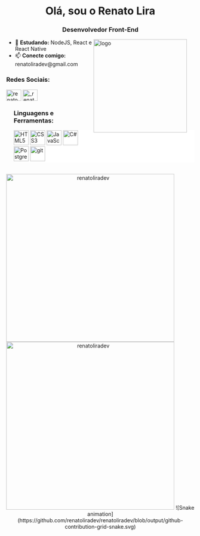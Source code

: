 <div align="center">
    <h1>Olá, sou o Renato Lira</h1>
    <h3 align="center">Desenvolvedor Front-End</h3>
</div>

<img src="https://github.com/iuricode/iuricode/blob/main/ilus-code.svg" min-width="250px" max-width="250px" width="250px" align="right" alt="logo" style="margin-right: 20px;">
<ul>
    <li>🌱 <strong>Estudando:</strong> NodeJS, React e React Native </li>
    <li>📫 <strong>Conecte comigo:</strong> <a style="text-decoration: none;" href="mailto:renatoliradev@gmail.com">renatoliradev@gmail.com</a> </li>
</ul>
<h3 align="left">Redes Sociais:</h3>
<p align="left">
    <a href="https://fb.com/renatooolira" target="blank">
        <img align="center"
            src="https://raw.githubusercontent.com/rahuldkjain/github-profile-readme-generator/master/src/images/icons/Social/facebook.svg"
            alt="renatooolira" height="30" width="40" /></a>
    <a href="https://instagram.com/_renatolira_" target="blank">
        <img align="center"
            src="https://raw.githubusercontent.com/rahuldkjain/github-profile-readme-generator/master/src/images/icons/Social/instagram.svg"
            alt="_renatolira_" height="30" width="40" /></a>
</p>
<h3 align="left" style="margin-left: 20px;">Linguagens e Ferramentas:</h3>
<p align="left" style="margin-left: 20px; background: #FFFFFF;"> 
    <img src="https://cdn.jsdelivr.net/gh/devicons/devicon/icons/html5/html5-original.svg" width="40" height="40" alt="HTML5" />
	  <img src="https://cdn.jsdelivr.net/gh/devicons/devicon/icons/css3/css3-original.svg" width="40" alt="CSS3" height="40" />
	  <img src="https://cdn.jsdelivr.net/gh/devicons/devicon/icons/javascript/javascript-plain.svg" width="40" height="40" alt="JavaScript" />
    	  <img src="https://cdn.jsdelivr.net/gh/devicons/devicon/icons/csharp/csharp-line.svg" width="40" height="40" alt="C#" />
	  <img src="https://cdn.jsdelivr.net/gh/devicons/devicon/icons/postgresql/postgresql-plain.svg" width="40" height="40" alt="PostgreSQL" />
    <img src="https://www.vectorlogo.zone/logos/git-scm/git-scm-icon.svg" alt="git" width="40" height="40" />
</p>
<br>
<div align="center">
<img align="left" width="450em" src="https://github-readme-stats.vercel.app/api/top-langs?username=renatoliradev&show_icons=true&theme=dracula&locale=pt-br&layout=compact" alt="renatoliradev" />
&nbsp;
<img width="450em" src="https://github-readme-stats.vercel.app/api?username=renatoliradev&theme=dracula&show_icons=true&locale=pt-br" alt="renatoliradev" />
![Snake animation](https://github.com/renatoliradev/renatoliradev/blob/output/github-contribution-grid-snake.svg)
</div>
